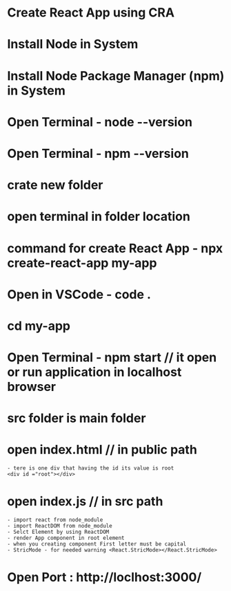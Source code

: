 # Create React App using CRA
# Install Node in System
# Install Node Package Manager (npm) in System
# Open Terminal - node --version
# Open Terminal - npm --version

# crate new folder
# open terminal in folder location
# command for create React App - npx create-react-app my-app

# Open in VSCode - code .

# cd my-app
# Open Terminal - npm start // it open or run application in localhost browser

# src folder is main folder

# open index.html // in public path
    - tere is one div that having the id its value is root
    <div id ="root"></div>
# open index.js // in src path
    - import react from node_module
    - import ReactDOM from node_module
    - Selct Element by using ReactDOM
    - render App component in root element
    - when you creating component First letter must be capital 
    - StricMode - for needed warning <React.StricMode></React.StricMode>
# Open Port : http://loclhost:3000/


